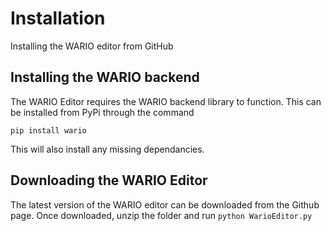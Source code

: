 # Installation
Installing the WARIO editor from GitHub

## Installing the WARIO backend

The WARIO Editor requires the WARIO backend library to function. This can be installed from PyPi through the command 
```
pip install wario
```
This will also install any missing dependancies.

## Downloading the WARIO Editor

The latest version of the WARIO editor can be downloaded from the Github page. Once downloaded, unzip the folder and run `python WarioEditor.py`